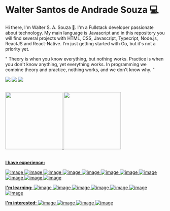 # Walter Santos de Andrade Souza :computer:

Hi there, I'm Walter S. A. Souza  👋.
I'm a Fullstack developer passionate about technology. My main language is Javascript and in this repository you will find several projects with HTML, CSS, Javascript, Typecript, Node.js, ReactJS and React-Native. 
I'm just getting started with Go, but it's not a priority yet.

" Theory is when you know everything, but nothing works. 
  Practice is when you don't know anything, yet everything works.
  In programming we combine theory and practice, nothing works, and we don't know why. "
 
 <div> 
  <a href="https://discord.com/" target="_blank"><img src="https://img.shields.io/badge/Discord-7289DA?style=for-the-badge&logo=discord&logoColor=white" target="_blank"></a> 
  <a href="mailto:wsasouza@hotmail.com"><img src="https://img.shields.io/badge/-Hotmail-%ff8c00?style=for-the-badge&logo=gmail&logoColor=white" target="_blank"></a>
  <a href="https://www.linkedin.com/in/waltersasouza/" target="_blank"><img src="https://img.shields.io/badge/-LinkedIn-%230077B5?style=for-the-badge&logo=linkedin&logoColor=white" target="_blank"></a> 
</div>

##

<div>
  <a href="https://github.com/wsasouza">
  <img height="180em" src="https://github-readme-stats.vercel.app/api?username=wsasouza&show_icons=true&theme=dark&include_all_commits=true&count_private=true"/>
  <img height="180em" src="https://github-readme-stats.vercel.app/api/top-langs/?username=wsasouza&layout=compact&langs_count=7&theme=dark"/>
</div>

 ##

**I have experience:**

![image](https://img.shields.io/badge/HTML5-E34F26?style=for-the-badge&logo=html5&logoColor=white)
![image](https://img.shields.io/badge/CSS3-1572B6?style=for-the-badge&logo=css3&logoColor=white)
![image](https://img.shields.io/badge/JavaScript-F7DF1E?style=for-the-badge&logo=javascript&logoColor=black)
![image](https://img.shields.io/badge/Typescript-2f74c0?style=for-the-badge&logo=typescript&logoColor=white)
![image](https://img.shields.io/badge/ReactJS-5ed3f3?style=for-the-badge&logo=react&logoColor=black)
![image](https://img.shields.io/badge/Next.js-4a4a4a?style=for-the-badge&logo=Next.js&logoColor=white)
![image](https://img.shields.io/badge/TailwindCSS-38B2AC?style=for-the-badge&logo=tailwind-css&logoColor=white&labelColor=38B2AC)
![image](https://img.shields.io/badge/Node.js-7fc728?style=for-the-badge&logo=Node.js&logoColor=white)
![image](https://img.shields.io/badge/React_Native-4169E1?style=for-the-badge&logo=react&logoColor=white)
![image](https://img.shields.io/badge/expo-4169E1?style=for-the-badge&logo=expo&logoColor=black)
![image](https://img.shields.io/badge/graphql-de33a6?style=for-the-badge&logo=graphql&logoColor=white)
 

**I'm learning:**
![image](https://img.shields.io/badge/mongodb-10aa50?style=for-the-badge&logo=mongodb&logoColor=white)
![image](https://img.shields.io/badge/Redux-7248b6?style=for-the-badge&logo=redux&logoColor=white)
![image](https://img.shields.io/badge/Kubernetes-326CE5?style=for-the-badge&logo=kubernetes&logoColor=white&labelColor=326CE5)
![image](https://img.shields.io/badge/Jest-c03b13?style=for-the-badge&logo=Jest&logoColor=white)
![image](https://img.shields.io/badge/nestjs-e0234e?style=for-the-badge&logo=nestjs&logoColor=white)
![image](https://img.shields.io/badge/Go-00ADD8?style=for-the-badge&logo=go&logoColor=white&labelColor=00ADD8)
![image](https://img.shields.io/badge/AWS-232F3E?style=for-the-badge&logo=amazon-aws&logoColor=white&labelColor=232F3E)



**I'm interested:**
![image](https://img.shields.io/badge/Google_Cloud-4285F4?style=for-the-badge&logo=google-cloud&logoColor=white&labelColor=4285F4)
![image](https://img.shields.io/badge/terraform-7740b6?style=for-the-badge&logo=terraform&logoColor=white)
![image](https://img.shields.io/badge/adonisjs-5a45ff?style=for-the-badge&logo=adonisjs&logoColor=white)
![image](https://img.shields.io/badge/cypress-23272c?style=for-the-badge&logo=cypress&logoColor=white)


<p align="justify">

</p>
